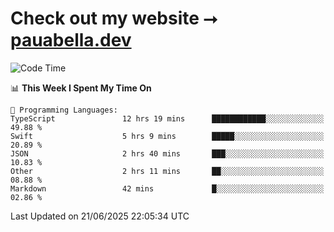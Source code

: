 # Check out my website ⭢ [pauabella.dev](https://pauabella.dev)

<!--START_SECTION:waka-->
![Code Time](http://img.shields.io/badge/Code%20Time-4%2C556%20hrs%2053%20mins-blue)

📊 **This Week I Spent My Time On** 

```text
💬 Programming Languages: 
TypeScript               12 hrs 19 mins      ████████████░░░░░░░░░░░░░   49.88 % 
Swift                    5 hrs 9 mins        █████░░░░░░░░░░░░░░░░░░░░   20.89 % 
JSON                     2 hrs 40 mins       ███░░░░░░░░░░░░░░░░░░░░░░   10.83 % 
Other                    2 hrs 11 mins       ██░░░░░░░░░░░░░░░░░░░░░░░   08.88 % 
Markdown                 42 mins             █░░░░░░░░░░░░░░░░░░░░░░░░   02.86 % 
```


 Last Updated on 21/06/2025 22:05:34 UTC
<!--END_SECTION:waka-->
